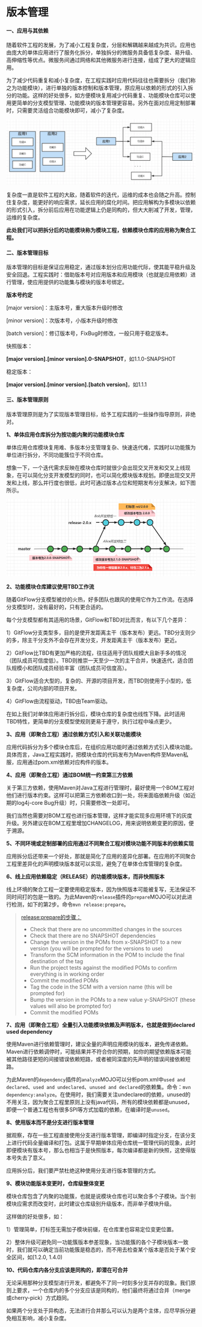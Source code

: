 # 版本管理

#### 一、应用与其依赖

随着软件工程的发展，为了减小工程复杂度，分层和解耦越来越成为共识。应用也由庞大的单体应用进行了服务化拆分，单独拆分的微服务具备低复杂度、易升级、高伸缩性等优点。微服务间通过网络和其他微服务进行连接，组成了更大的逻辑应用。

为了减少代码重复和减小复杂度，在工程实践时应用代码往往也需要拆分（我们称之为功能模块），进行单独的版本控制和版本管理，原应用以依赖的形式的引入拆分的功能。这样的好处很多，如方便模块复用减少代码重复、功能模块仓库可以使用更简单的分支模型管理、功能模块的版本管理更容易。另外在面对应用定制部署时，只需要灵活组合功能模块即可，减小了复杂度。

![image-20220123211456606](pic/image-20220123211456606.png)

复杂度一直是软件工程的大敌，随着软件的迭代，运维的成本也会随之升高。控制住复杂度，能更好的响应需求，延长应用的腐化时间。把应用解构为多模块以依赖的形式引入，拆分前后应用在功能逻辑上仍是同构的，但大大削减了开发，管理，运维的复杂度。

**此处我们可以把拆分后的功能模块称为模块工程，依赖模块仓库的应用称为聚合工程。**

#### 二、版本管理目标

版本管理的目标是保证应用稳定，通过版本划分应用功能代际，使其能平稳升级及安全回退。工程实践时：借助版本号对应用版本和应用模块（也就是应用依赖）进行管理，使应用提供的功能集与模块的版本号绑定。

**版本号约定**

[major version]：主版本号，重大版本升级时修改

[minor version]：次版本号，小版本升级时修改

[batch version]：修订版本号，FixBug时修改，一般只用于稳定版本。

快照版本：

**[major version].[minor version].0-SNAPSHOT**，如1.1.0-SNAPSHOT

稳定版本：

**[major version].[minor version].[batch version]**，如1.1.1

#### 三、版本管理原则

版本管理原则是为了实现版本管理目标，给予工程实践的一些操作指导原则，非绝对。

**1、单体应用仓库拆分为按功能内聚的功能模块仓库**

单体应用仓库模块复用难、多版本分支管理复杂、快速迭代难，实践时以功能簇为单位进行拆分，不同功能簇位于不同仓库。

想象一下，一个迭代需求反映在模块仓库时就很少会出现交叉开发和交叉上线现象，在可以简化分支开发模型的同时，也可以简化模块版本规划。即便出现交叉开发和上线，那么并行度也很低，此时可通过版本占位和短期发布分支解决，如下图所示。

![image-20220124104943269](pic/image-20220124104943269.png)

**2、功能模块仓库建议使用TBD工作流**

随着GitFlow分支模型被炒的火热，好多团队也跟风的使用它作为工作流。在选择分支模型时，没有最好的，只有更合适的。

每个分支模型都有其适用的场景，GitFlow和TBD对比而言，有以下几个差异：

1）GitFlow分支类型多，目的是使开发距离主干（版本发布）更远。TBD分支则少的多，除主干分支外不会存在开发分支，开发距离主干（版本发布）更近。

2）GitFlow比TBD有更加严格的流程，往往适用于团队规模大且新手多的情况（团队成员可信度低）。TBD则推崇一天至少一次的主干合并，快速迭代，适合团队规模小和团队成员经验丰富（团队成员可信度高）。

3）GitFlow适合大型的，复杂的、开源的项目开发，而TBD则使用于小型的，低复杂度，公司内部的项目开发。

4）GitFlow由流程驱动，TBD由Team驱动。

在如上我们对单体应用进行拆分后，模块仓库的复杂度也线性下降。此时适用TBD特性，更简单的分支模型使规则更易于遵守，执行过程中噪点更少。

**3、应用（即聚合工程）通过依赖方式引入和关联功能模块**

应用代码拆分为多个模块仓库后，在组织应用功能时通过依赖方式引入模块功能。具体而言，Java工程实践时，把模块仓库的代码发布为Maven构件至Maven私服，应用通过pom.xml依赖对应构件的版本。

**4、应用（即聚合工程）通过BOM统一约束第三方依赖**

关于第三方依赖，使用Maven对Java工程进行管理时，最好使用一个BOM工程对他们进行版本约束。这样可以把第三方依赖收口到一处，将来面临依赖升级（如近期的log4j-core Bug升级）时，只需要修改一处即可。

我们当然也需要对BOM工程也进行版本管理，这样才能实现多应用环境下的灰度升级。另外建议在BOM工程里增加CHANGELOG，用来说明依赖变更的原因，便于溯源。

**5、不同环境或定制部署的应用通过不同聚合工程对模块功能不同版本的依赖实现**

应用拆分后还带来一个好处，那就是简化了应用的差异化部署。在应用的不同聚合工程里差异化的声明模块版本就可以实现，避免了在单体仓库管理的复杂度。

**6、线上应用依赖稳定（RELEASE）的功能模块版本，而非快照版本**

线上环境的聚合工程一定要使用稳定版本，因为快照版本可能被复写，无法保证不同时间打的包是一致的。为此Maven的`release`插件的`prepare`MOJO可以对此进行检测，如下的第2步。命令`mvn release:prepare`。

> [release:prepare的步骤：](https://maven.apache.org/maven-release/maven-release-plugin/examples/prepare-release.html)
>
> - Check that there are no uncommitted changes in the sources
> - Check that there are no SNAPSHOT dependencies
> - Change the version in the POMs from x-SNAPSHOT to a new version (you will be prompted for the versions to use)
> - Transform the SCM information in the POM to include the final destination of the tag
> - Run the project tests against the modified POMs to confirm everything is in working order
> - Commit the modified POMs
> - Tag the code in the SCM with a version name (this will be prompted for)
> - Bump the version in the POMs to a new value y-SNAPSHOT (these values will also be prompted for)
> - Commit the modified POMs

**7、应用（即聚合工程）全量引入功能模块依赖及声明版本，也就是做到declared used dependency**

使用Maven进行依赖管理时，建议全量的声明应用模块的版本，避免传递依赖。Maven进行依赖调停时，可能结果并不符合你的预期，如你的期望依赖版本可能被其他路径更短的间接错误依赖短路，或者被同深度的先声明的错误间接依赖短路。

为此Maven的`dependency`插件的`analyze`MOJO可以分析pom.xml中`used and declared`、`used and undeclared`、`unused and declared`的依赖集。命令：`mvn dependency:analyze`。在使用时，我们需要关注undeclared的依赖，unused的不用关注，因为聚合工程里原则上没有java代码，所有的模块依赖都是unused，即便一个普通工程也有很多SPI等方式加载的依赖，在编译时是`unused`。

**8、使用版本而不是分支进行版本管理**

据观察，存在一些工程直接使用分支进行版本管理，即编译时指定分支，在该分支上进行代码全量编译和打包。这属于早期单体应用仓库统一管理代码的现象，此时即便模块有版本号，那么也相当于是快照版本，每次编译都是新的快照，这使得版本号失去了意义。

应用拆分后，我们要严禁杜绝这种使用分支进行版本管理的方式。

**9、模块功能版本变更时，仓库级整体变更**

模块仓库包含了内聚的功能簇，也就是说模块仓库也可以聚合多个子模块。当个别模块应需求而改变时，此时建议仓库级别升级版本，而非单子模块升级。

这样做的好处很多，如：

1）管理简单，打标签无需加子模块前缀，在仓库里也容易定位变更位置。

2）整体升级可避免同一功能簇版本参差现象，当功能簇的各个子模块版本一致时，我们就可以确定当前功能簇是稳态的，而不用去检查某个版本是否处于某个安全区间，如[1.2.0, 1.4.0)

**10、代码仓库内各分支应该是同构的，即潜在可合并**

无论采用那种分支模型进行开发，都避免不了同一时刻多分支并存的现象。我们原则上要求，一个仓库内的多个分支应该是同构的，他们最终将通过合并（merge或cherry-pick）方式趋同。

如果两个分支处于异构态，无法进行合并那么可以认为是两个主体，应尽早拆分避免相互影响，减小复杂度。